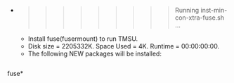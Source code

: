 * >>>>>>>>> Running inst-min-con-xtra-fuse.sh ...
  * Install fuse(fusermount) to run TMSU.
  * Disk size = 2205332K. Space Used = 4K. Runtime = 00:00:00:00.
  * The following NEW packages will be installed:
  ```bash
fuse*
  ```

